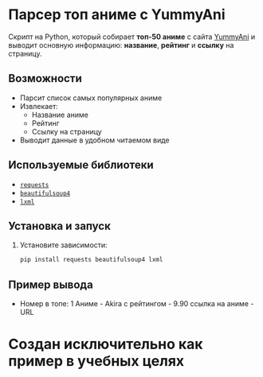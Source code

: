 # Парсер топ аниме с YummyAni

Скрипт на Python, который собирает **топ-50 аниме** с сайта [YummyAni](https://site.yummyani.me/catalog/top) и выводит основную информацию: **название**, **рейтинг** и **ссылку** на страницу.

## Возможности

- Парсит список самых популярных аниме
- Извлекает:
  - Название аниме
  - Рейтинг
  - Ссылку на страницу
- Выводит данные в удобном читаемом виде

## Используемые библиотеки

- [`requests`](https://pypi.org/project/requests/)
- [`beautifulsoup4`](https://pypi.org/project/beautifulsoup4/)
- [`lxml`](https://pypi.org/project/lxml/)

## Установка и запуск

1. Установите зависимости:
   ```bash
   pip install requests beautifulsoup4 lxml

## Пример вывода

- Номер в топе: 1 Аниме - Akira с рейтингом - 9.90    ссылка на аниме - URL

# Создан исключительно как пример в учебных целях
